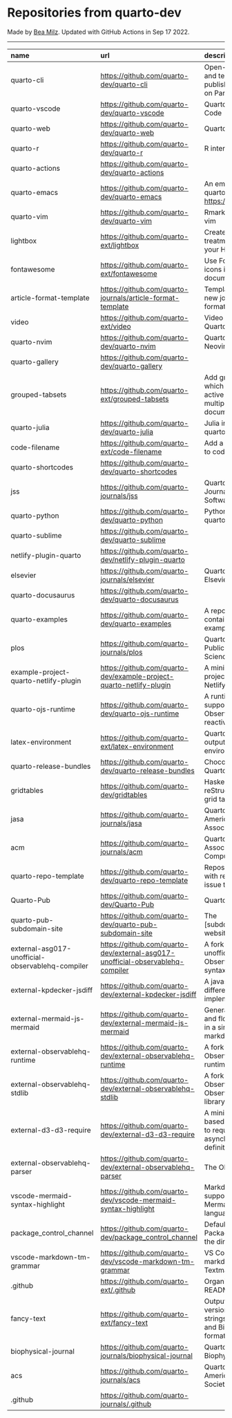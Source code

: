 # Repositories from quarto-dev
Made by [Bea Milz](https://twitter.com/beamilz).
Updated with GitHub Actions in Sep 17 2022.
<hr> 

|name                                             |url                                                                            |description                                                                                     | stars| forks| open_issues|
|:------------------------------------------------|:------------------------------------------------------------------------------|:-----------------------------------------------------------------------------------------------|-----:|-----:|-----------:|
|quarto-cli                                       |https://github.com/quarto-dev/quarto-cli                                       |Open-source scientific and technical publishing system built on Pandoc.                         |  1229|    93|         403|
|quarto-vscode                                    |https://github.com/quarto-dev/quarto-vscode                                    |Quarto extension for VS Code                                                                    |    91|     7|          28|
|quarto-web                                       |https://github.com/quarto-dev/quarto-web                                       |Quarto website                                                                                  |    88|   173|          30|
|quarto-r                                         |https://github.com/quarto-dev/quarto-r                                         |R interface to quarto-cli                                                                       |    84|     9|          34|
|quarto-actions                                   |https://github.com/quarto-dev/quarto-actions                                   |                                                                                                |    49|    14|          18|
|quarto-emacs                                     |https://github.com/quarto-dev/quarto-emacs                                     |An emacs mode for quarto: https://quarto.org                                                    |    46|     5|           2|
|quarto-vim                                       |https://github.com/quarto-dev/quarto-vim                                       |Rmarkdown support for vim                                                                       |    40|    10|           7|
|lightbox                                         |https://github.com/quarto-ext/lightbox                                         |Create lightbox treatments for images in your HTML documents.                                   |    28|     2|           5|
|fontawesome                                      |https://github.com/quarto-ext/fontawesome                                      |Use Font Awesome icons in HTML and PDF documents.                                               |    23|     5|           7|
|article-format-template                          |https://github.com/quarto-journals/article-format-template                     |Template for creating a new journal article format for Quarto                                   |    23|     2|           6|
|video                                            |https://github.com/quarto-ext/video                                            |Video Extension for Quarto                                                                      |    17|     0|           2|
|quarto-nvim                                      |https://github.com/quarto-dev/quarto-nvim                                      |Quarto mode for Neovim                                                                          |    16|     0|           2|
|quarto-gallery                                   |https://github.com/quarto-dev/quarto-gallery                                   |                                                                                                |    15|    11|           0|
|grouped-tabsets                                  |https://github.com/quarto-ext/grouped-tabsets                                  |Add grouped tabsets, which remember the active tab across multiple HTML documents.              |    12|     2|           1|
|quarto-julia                                     |https://github.com/quarto-dev/quarto-julia                                     |Julia interface to quarto-cli                                                                   |    10|     0|           5|
|code-filename                                    |https://github.com/quarto-ext/code-filename                                    |Add a filename header to code blocks                                                            |    10|     0|           3|
|quarto-shortcodes                                |https://github.com/quarto-dev/quarto-shortcodes                                |                                                                                                |     8|     1|           2|
|jss                                              |https://github.com/quarto-journals/jss                                         |Quarto template for the Journal of Statistical Software                                         |     8|     2|           3|
|quarto-python                                    |https://github.com/quarto-dev/quarto-python                                    |Python interface to quarto-cli                                                                  |     7|     0|           0|
|quarto-sublime                                   |https://github.com/quarto-dev/quarto-sublime                                   |                                                                                                |     6|     1|           1|
|netlify-plugin-quarto                            |https://github.com/quarto-dev/netlify-plugin-quarto                            |                                                                                                |     5|     0|           2|
|elsevier                                         |https://github.com/quarto-journals/elsevier                                    |Quarto template for Elsevier Journals                                                           |     5|     2|           2|
|quarto-docusaurus                                |https://github.com/quarto-dev/quarto-docusaurus                                |                                                                                                |     4|     0|           1|
|quarto-examples                                  |https://github.com/quarto-dev/quarto-examples                                  |A repository of self-contained quarto examples                                                  |     4|     0|           0|
|plos                                             |https://github.com/quarto-journals/plos                                        |Quarto template for Public Library of Science                                                   |     4|     1|           8|
|example-project-quarto-netlify-plugin            |https://github.com/quarto-dev/example-project-quarto-netlify-plugin            |A minimal Quarto project using Quarto's Netlify plugin                                          |     2|     0|           0|
|quarto-ojs-runtime                               |https://github.com/quarto-dev/quarto-ojs-runtime                               |A runtime for quarto's support of ObservableHQ's reactive Javascript                            |     2|     0|           0|
|latex-environment                                |https://github.com/quarto-ext/latex-environment                                |Quarto extension to output custom LaTeX environments.                                           |     2|     2|           2|
|quarto-release-bundles                           |https://github.com/quarto-dev/quarto-release-bundles                           |Chocolatey package for Quarto                                                                   |     1|     0|           1|
|gridtables                                       |https://github.com/quarto-dev/gridtables                                       |Haskell parser for reStructuredText-style grid tables.                                          |     1|     0|           4|
|jasa                                             |https://github.com/quarto-journals/jasa                                        |Quarto template for the American Statistical Association Journals                               |     1|     0|           0|
|acm                                              |https://github.com/quarto-journals/acm                                         |Quarto template for the Association of Computing Machinery                                      |     1|     2|           5|
|quarto-repo-template                             |https://github.com/quarto-dev/quarto-repo-template                             |Repository template with readme styling, issue templates, etc                                   |     0|     0|           0|
|Quarto-Pub                                       |https://github.com/quarto-dev/Quarto-Pub                                       |Quarto Pub                                                                                      |     0|     0|           1|
|quarto-pub-subdomain-site                        |https://github.com/quarto-dev/quarto-pub-subdomain-site                        |The [subdomain].quarto.pub website                                                              |     0|     0|           0|
|external-asg017-unofficial-observablehq-compiler |https://github.com/quarto-dev/external-asg017-unofficial-observablehq-compiler |A fork of @asg017's unofficial compiler for Observable notebook syntax                          |     0|     0|           0|
|external-kpdecker-jsdiff                         |https://github.com/quarto-dev/external-kpdecker-jsdiff                         |A javascript text differencing implementation.                                                  |     0|     0|           0|
|external-mermaid-js-mermaid                      |https://github.com/quarto-dev/external-mermaid-js-mermaid                      |Generation of diagram and flowchart from text in a similar manner as markdown                   |     0|     0|           0|
|external-observablehq-runtime                    |https://github.com/quarto-dev/external-observablehq-runtime                    |A fork of the Observable dataflow runtime.                                                      |     0|     0|           0|
|external-observablehq-stdlib                     |https://github.com/quarto-dev/external-observablehq-stdlib                     |A fork of ObservableHQ's Observable standard library.                                           |     0|     0|           0|
|external-d3-d3-require                           |https://github.com/quarto-dev/external-d3-d3-require                           |A minimal, promise-based implementation to require asynchronous module definitions.             |     0|     0|           0|
|external-observablehq-parser                     |https://github.com/quarto-dev/external-observablehq-parser                     |The Observable parser.                                                                          |     0|     0|           0|
|vscode-mermaid-syntax-highlight                  |https://github.com/quarto-dev/vscode-mermaid-syntax-highlight                  |Markdown syntax support for the Mermaid charting language                                       |     0|     0|           0|
|package_control_channel                          |https://github.com/quarto-dev/package_control_channel                          |Default channel file for Package Control. Follow the directions at:                             |     0|     0|           0|
|vscode-markdown-tm-grammar                       |https://github.com/quarto-dev/vscode-markdown-tm-grammar                       |VS Code built-in markdown extension's Textmate grammar                                          |     0|     0|           0|
|.github                                          |https://github.com/quarto-ext/.github                                          |Organization profile README source                                                              |     0|     0|           0|
|fancy-text                                       |https://github.com/quarto-ext/fancy-text                                       |Output nicely formatted versions of fancy strings such as LaTeX and BibTeX in multiple formats. |     0|     0|           1|
|biophysical-journal                              |https://github.com/quarto-journals/biophysical-journal                         |Quarto template for Biophysical journal                                                         |     0|     0|           0|
|acs                                              |https://github.com/quarto-journals/acs                                         |Quarto template for the American Chemical Society                                               |     0|     0|           0|
|.github                                          |https://github.com/quarto-journals/.github                                     |                                                                                                |     0|     0|           1|
